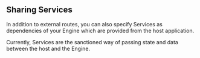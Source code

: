 ## Sharing Services

In addition to external routes, you can also specify Services as dependencies of your Engine which are provided from the host application.

Currently, Services are the sanctioned way of passing state and data between the host and the Engine.
